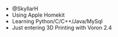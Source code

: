 - @SkyllarH
- Using Apple Homekit
- Learning Python/C/C++/Java/MySql
- Just entering 3D Printing with Voron 2.4 

<!---
SkyllarH/SkyllarH is a ✨ special ✨ repository because its `README.md` (this file) appears on your GitHub profile.
You can click the Preview link to take a look at your changes.
--->
